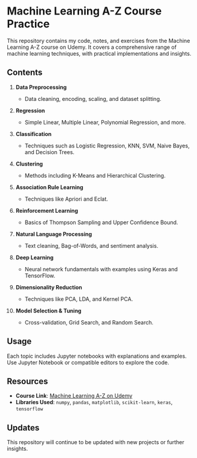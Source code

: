 # Machine Learning A-Z Course Practice
This repository contains my code, notes, and exercises from the Machine Learning A-Z course on Udemy. It covers a comprehensive range of machine learning techniques, with practical implementations and insights.

## Contents

1. **Data Preprocessing**  
   - Data cleaning, encoding, scaling, and dataset splitting.

2. **Regression**  
   - Simple Linear, Multiple Linear, Polynomial Regression, and more.

3. **Classification**  
   - Techniques such as Logistic Regression, KNN, SVM, Naive Bayes, and Decision Trees.

4. **Clustering**  
   - Methods including K-Means and Hierarchical Clustering.

5. **Association Rule Learning**  
   - Techniques like Apriori and Eclat.

6. **Reinforcement Learning**  
   - Basics of Thompson Sampling and Upper Confidence Bound.

7. **Natural Language Processing**  
   - Text cleaning, Bag-of-Words, and sentiment analysis.

8. **Deep Learning**  
   - Neural network fundamentals with examples using Keras and TensorFlow.

9. **Dimensionality Reduction**  
   - Techniques like PCA, LDA, and Kernel PCA.

10. **Model Selection & Tuning**  
    - Cross-validation, Grid Search, and Random Search.

## Usage
Each topic includes Jupyter notebooks with explanations and examples. Use Jupyter Notebook or compatible editors to explore the code.

## Resources

- **Course Link**: [Machine Learning A-Z on Udemy](https://www.udemy.com/course/machinelearning/)
- **Libraries Used**: `numpy`, `pandas`, `matplotlib`, `scikit-learn`, `keras`, `tensorflow`

## Updates

This repository will continue to be updated with new projects or further insights.

